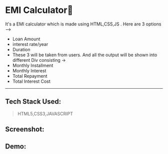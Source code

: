 # EMI Calculator🧮
It's a EMI calculator which is made using HTML,CSS,JS . Here are 3 options -->

- Loan Amount
- interest rate/year
- Duration
- These 3 will be taken from users.
 And all the output will be shown into different Div consisting ->
- Monthly Installment
- Monthly Interest
- Total Repayment
- Total Interest Cost
---
## Tech Stack Used:
> HTML5,CSS3,JAVASCRIPT

## Screenshot:


## Demo:

